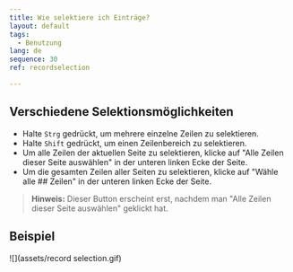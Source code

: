 ```yaml
---
title: Wie selektiere ich Einträge?
layout: default
tags:
  - Benutzung
lang: de
sequence: 30
ref: recordselection

---
```


## Verschiedene Selektionsmöglichkeiten
- Halte `Strg` gedrückt, um mehrere einzelne Zeilen zu selektieren.
- Halte `Shift` gedrückt, um einen Zeilenbereich zu selektieren.
- Um alle Zeilen der aktuellen Seite zu selektieren, klicke auf "Alle Zeilen dieser Seite auswählen" in der unteren linken Ecke der Seite.
- Um die gesamten Zeilen aller Seiten zu selektieren, klicke auf "Wähle alle ## Zeilen" in der unteren linken Ecke der Seite.
 >**Hinweis:** Dieser Button erscheint erst, nachdem man "Alle Zeilen dieser Seite auswählen" geklickt hat.


## Beispiel
![](assets/record selection.gif)
